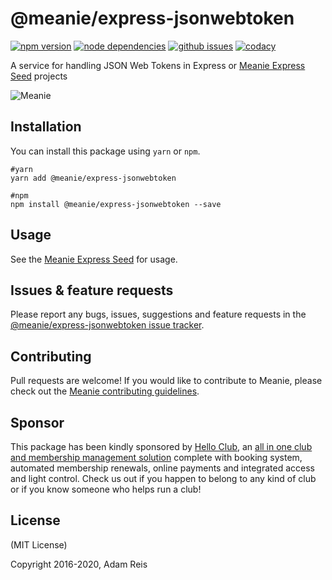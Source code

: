 # @meanie/express-jsonwebtoken

[![npm version](https://img.shields.io/npm/v/@meanie/express-jsonwebtoken.svg)](https://www.npmjs.com/package/@meanie/express-jsonwebtoken)
[![node dependencies](https://david-dm.org/meanie/express-jsonwebtoken.svg)](https://david-dm.org/meanie/express-jsonwebtoken)
[![github issues](https://img.shields.io/github/issues/meanie/express-jsonwebtoken.svg)](https://github.com/meanie/express-jsonwebtoken/issues)
[![codacy](https://img.shields.io/codacy/c0decdb116194cc9b1e7c1d53b6a8b3d.svg)](https://www.codacy.com/app/meanie/express-jsonwebtoken)


A service for handling JSON Web Tokens in Express or [Meanie Express Seed](https://github.com/meanie/express-seed) projects

![Meanie](https://raw.githubusercontent.com/meanie/meanie/master/meanie-logo-full.png)

## Installation

You can install this package using `yarn` or `npm`.

```shell
#yarn
yarn add @meanie/express-jsonwebtoken

#npm
npm install @meanie/express-jsonwebtoken --save
```

## Usage

See the [Meanie Express Seed](https://github.com/meanie/express-seed) for usage.

## Issues & feature requests

Please report any bugs, issues, suggestions and feature requests in the [@meanie/express-jsonwebtoken issue tracker](https://github.com/meanie/express-jsonwebtoken/issues).

## Contributing

Pull requests are welcome! If you would like to contribute to Meanie, please check out the [Meanie contributing guidelines](https://github.com/meanie/meanie/blob/master/CONTRIBUTING.md).

## Sponsor

This package has been kindly sponsored by [Hello Club](https://helloclub.com?source=meanie), an [all in one club and membership management solution](https://helloclub.com?source=meanie) complete with booking system, automated membership renewals, online payments and integrated access and light control. Check us out if you happen to belong to any kind of club or if you know someone who helps run a club!

## License

(MIT License)

Copyright 2016-2020, Adam Reis
